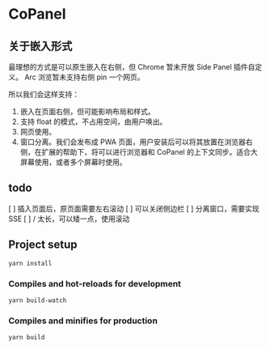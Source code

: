 # CoPanel

## 关于嵌入形式

最理想的方式是可以原生嵌入在右侧，但 Chrome 暂未开放 Side Panel 插件自定义。
Arc 浏览暂未支持右侧 pin 一个网页。

所以我们会这样支持：
1. 嵌入在页面右侧，但可能影响布局和样式。
2. 支持 float 的模式，不占用空间，由用户唤出。
3. 网页使用。
4. 窗口分离。我们会发布成 PWA 页面，用户安装后可以将其放置在浏览器右侧，在扩展的帮助下，将可以进行浏览器和 CoPanel 的上下文同步。适合大屏幕使用，或者多个屏幕时使用。

## todo

[ ] 插入页面后，原页面需要左右滚动
[ ] 可以关闭侧边栏
[ ] 分离窗口，需要实现 SSE
[ ] / 太长，可以矮一点，使用滚动

## Project setup
```
yarn install
```

### Compiles and hot-reloads for development
```
yarn build-watch
```

### Compiles and minifies for production
```
yarn build
```